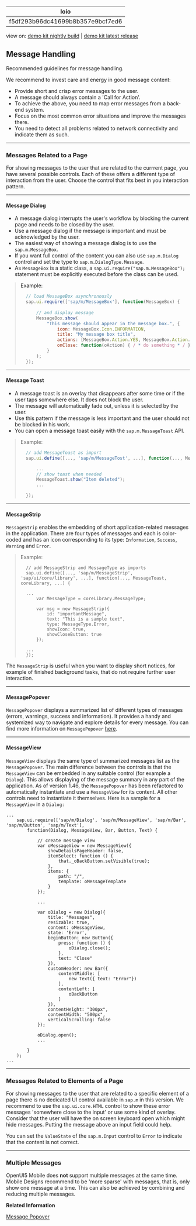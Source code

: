 <!-- loiof5df293b96dc41699b8b357e9bcf7ed6 -->

| loio |
| -----|
| f5df293b96dc41699b8b357e9bcf7ed6 |

<div id="loio">

view on: [demo kit nightly build](https://openui5nightly.hana.ondemand.com/#/topic/f5df293b96dc41699b8b357e9bcf7ed6) | [demo kit latest release](https://openui5.hana.ondemand.com/#/topic/f5df293b96dc41699b8b357e9bcf7ed6)</div>

## Message Handling

Recommended guidelines for message handling.

We recommend to invest care and energy in good message content:

-   Provide short and crisp error messages to the user.
-   A message should always contain a 'Call for Action'.
-   To achieve the above, you need to map error messages from a back-end system.
-   Focus on the most common error situations and improve the messages there.
-   You need to detect all problems related to network connectivity and indicate them as such.

***

<a name="loiof5df293b96dc41699b8b357e9bcf7ed6__section_N10035_N10011_N10001"/>

### Messages Related to a Page

For showing messages to the user that are related to the currrent page, you have several possible controls. Each of these offers a different type of interaction from the user. Choose the control that fits best in you interaction pattern.

***

#### Message Dialog

-   A message dialog interrupts the user's workflow by blocking the current page and needs to be closed by the user.
-   Use a message dialog if the message is important and must be acknowledged by the user.
-   The easiest way of showing a message dialog is to use the `sap.m.MessageBox`.
-   If you want full control of the content you can also use `sap.m.Dialog` control and set the type to `sap.m.DialogType.Message`.
-   As `MessageBox` is a static class, a `sap.ui.require("sap.m.MessageBox");` statement must be explicitly executed before the class can be used.

> Example:  
> ``` js
> 	// load MessageBox asynchronously
> 	sap.ui.require(['sap/m/MessageBox'], function(MessageBox) {
> 	
> 		// and display message
> 		MessageBox.show(
> 			"This message should appear in the message box.", {
> 				icon: MessageBox.Icon.INFORMATION,
> 				title: "My message box title",
> 				actions: [MessageBox.Action.YES, MessageBox.Action.NO],
> 				onClose: function(oAction) { / * do something * / }
> 			}
> 		);
> 	});
> ```

***

#### Message Toast

-   A message toast is an overlay that disappears after some time or if the user taps somewhere else. It does not block the user.
-   The message will automatically fade out, unless it is selected by the user.
-   Use this pattern if the message is less important and the user should not be blocked in his work.
-   You can open a message toast easily with the `sap.m.MessageToast` API.

> Example:  
> ``` js
> 	// add MessageToast as import
> 	sap.ui.define([..., 'sap/m/MessageTost', ...], function(..., MessageToast, ...) {
> 
> 		...
> 		// show toast when needed
> 		MessageToast.show("Item deleted");
> 		...
> 
> 	});
> ```

***

#### MessageStrip

`MessageStrip` enables the embedding of short application-related messages in the application. There are four types of messages and each is color-coded and has an icon corresponding to its type: `Information`, `Success`, `Warning` and `Error`.

> Example:  
> ```
> 	// add MessageStrip and MessageType as imports
> 	sap.ui.define([..., 'sap/m/MessageStrip', 'sap/ui/core/library', ...], function(..., MessageToast, coreLibrary, ...) {
> 	
> 	...
> 		var MessageType = coreLibrary.MessageType;
> 		
> 		var msg = new MessageStrip({
> 			id: "importantMessage",
> 			text: "This is a sample text",
> 			type: MessageType.Error,
> 			showIcon: true,
> 			showCloseButton: true
> 		});
> 		
> 	...
> 	});
> ```

The `MessageStrip` is useful when you want to display short notices, for example of finished background tasks, that do not require further user interaction.

***

#### MessagePopover

`MessagePopover` displays a summarized list of different types of messages \(errors, warnings, success and information\). It provides a handy and systemized way to navigate and explore details for every message. You can find more information on `MessagePopover` [here](Message_Popover_52824a6.md).

***

#### MessageView

`MessageView` displays the same type of summarized messages list as the `MessagePopover`. The main difference between the controls is that the `MessageView` can be embedded in any suitable control \(for example a `Dialog`\). This allows displaying of the message summary in any part of the application. As of version 1.46, the `MessagePopover` has been refactored to automatically instantiate and use a `MessageView` for its content. All other controls need to instantiate it themselves. Here is a sample for a `MessageView` in a `Dialog:`

```
...
	sap.ui.require(['sap/m/Dialog', 'sap/m/MessageView', 'sap/m/Bar', 'sap/m/Button', 'sap/m/Text'], 
		function(Dialog, MessageView, Bar, Button, Text) {
	
			// create message view 
			var oMessageView = new MessageView({
				showDetailsPageHeader: false,
				itemSelect: function () {
					that._oBackButton.setVisible(true);
				},
				items: {
					path: "/",
					template: oMessageTemplate
				}
			});

			...

			var oDialog = new Dialog({
				title: "Messages",
				resizable: true,
				content: oMessageView,
				state: 'Error',
				beginButton: new Button({
					press: function () {
						oDialog.close();
					},
					text: "Close"
				}),
				customHeader: new Bar({
					contentMiddle: [
						new Text({ text: "Error"})
					],
					contentLeft: [
						oBackButton
					]
				}),
				contentHeight: "300px",
				contentWidth: "500px",
				verticalScrolling: false
			});
	
			oDialog.open();
			...
		
		}
	);
...
```

***

<a name="loiof5df293b96dc41699b8b357e9bcf7ed6__section_N1008E_N10011_N10001"/>

### Messages Related to Elements of a Page

For showing messages to the user that are related to a specific element of a page there is no dedicated UI control available in `sap.m` in this version. We recommend to use the `sap.ui.core.HTML` control to show these error messages 'somewhere close to the input' or use some kind of overlay. Consider that the user will have the on screen keyboard open which might hide messages. Putting the message above an input field could help.

You can set the `ValueState` of the `sap.m.Input` control to `Error` to indicate that the content is not correct.

***

<a name="loiof5df293b96dc41699b8b357e9bcf7ed6__section_N100AF_N10011_N10001"/>

### Multiple Messages

OpenUI5 Mobile does **not** support multiple messages at the same time. Mobile Designs recommend to be 'more sparse' with messages, that is, only show one message at a time. This can also be achieved by combining and reducing multiple messages.

**Related Information**  


[Message Popover](Message_Popover_52824a6.md)

